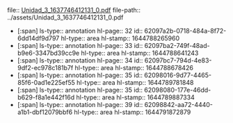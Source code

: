 file:: [Unidad_3_1637746412131_0.pdf](../assets/Unidad_3_1637746412131_0.pdf)
file-path:: ../assets/Unidad_3_1637746412131_0.pdf

- [:span]
  ls-type:: annotation
  hl-page:: 32
  id:: 62097a2b-0718-484a-8f72-6dd14df9d797
  hl-type:: area
  hl-stamp:: 1644788265960
- [:span]
  ls-type:: annotation
  hl-page:: 33
  id:: 62097ba2-749f-48ad-b9e6-3347bd39cc9e
  hl-type:: area
  hl-stamp:: 1644788641243
- [:span]
  ls-type:: annotation
  hl-page:: 34
  id:: 62097bc7-794d-4e83-9df2-ec978c181b7f
  hl-type:: area
  hl-stamp:: 1644788678426
- [:span]
  ls-type:: annotation
  hl-page:: 35
  id:: 62098016-9d77-4465-85f6-0ad1e225ef55
  hl-type:: area
  hl-stamp:: 1644789781848
- [:span]
  ls-type:: annotation
  hl-page:: 35
  id:: 62098080-177e-46dd-b629-f8a1e442f16d
  hl-type:: area
  hl-stamp:: 1644789887334
- [:span]
  ls-type:: annotation
  hl-page:: 39
  id:: 62098842-aa72-4440-a1b1-dbf12079bbf6
  hl-type:: area
  hl-stamp:: 1644791872879